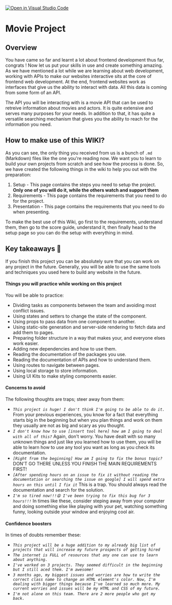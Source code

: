 [![Open in Visual Studio Code](https://classroom.github.com/assets/open-in-vscode-718a45dd9cf7e7f842a935f5ebbe5719a5e09af4491e668f4dbf3b35d5cca122.svg)](https://classroom.github.com/online_ide?assignment_repo_id=13048740&assignment_repo_type=AssignmentRepo)
# Movie Project

## Overview
You have came so far and learnt a lot about frontend development thus far, congrats ! Now let us put your skills in use and create something amazing. As we have mentioned a lot while we are learning about web development, working with APIs to make our websites interactive sits at the core of frontend web development. 
At the end, frontend websites work as interfaces that give us the ability to interact with data. All this data is coming from some form of an API.

The API you will be interacting with is a movie API that can be used to retreive information about movies and actors. It is quite extensive and serves many purposes for your needs. In addition to that, it has quite a versatile searching mechanism that gives you the ability to reach for the information you need.

## How to make use of this WIKI?

As you can see, the only thing you received from us is a bunch of `.md` (Markdown) files like the one you're reading now. We want you to learn to build your own projects from scratch and see how the process is done. So, we have created the following things in the wiki to help you out with the preparation:

1. Setup - This page contains the steps you need to setup the project. **Only one of you will do it, while the others watch and support them**
2. Requirements - This page contains the requirements that you need to do for the project.
3. Presentation - This page contains the requirements that you need to do when presenting.

To make the best use of this Wiki, go first to the requirements, understand them, then go to the score guide, understand it, then finally head to the setup page so you can do the setup with everything in mind.

## Key takeaways 🎉

If you finish this project you can be absolutely sure that you can work on any project in the future. Generally, you will be able to use the same tools and techniques you used here to build any website in the future.

#### Things you will practice while working on this project

You will be able to practice:

- Dividing tasks as components between the team and avoiding most conflict issues.
- Using states and setters to change the state of the component.
- Using props to pass data from one component to another.
- Using static-site generation and server-side rendering to fetch data and add them to pages.
- Preparing folder structure in a way that makes your, and everyone elses work easier.
- Adding new dependencies and how to use them.
- Reading the documentation of the packages you use.
- Reading the documentation of APIs and how to understand them.
- Using routes to navigate between pages.
- Using local storage to store information.
- Using UI Kits to make styling components easier.

#### Concerns to avoid

The following thoughts are traps; steer away from them:

- *`This project is huge! I don't think I'm going to be able to do it.`* From your previous experiences, you know for a fact that everything starts big in the beginning but when you plan things and work on them they usually are not as big and scary as you thought.
- *`I don't know how to use [insert tool here] how am I going to deal with all of this?`* Again, don't worry. You have dealt with so many unknown things and just like you learned how to use them, you will be able to learn how to use any tool you want as long as you check its documentation.
- *`[Right from the beginning] How am I going to fix the bonus topic?`* DON'T GO THERE UNLESS YOU FINISH THE MAIN REQUIREMENTS FIRST!
- *`[After spending hours on an issue to fix it without reading the documentation or searching the issue on google] I will spend extra hours on this until I fix it`* This is a trap. You should always read the documentation and search for the solution.
- *`I'm so tired now!!!😩 I've been trying to fix this bug for 3 hours!!!`* In times like these, consider steping away from your computer and doing something else like playing with your pet, watching something funny, looking outside your window and enjoying cool air.

#### Confidence boosters

In times of doubts remember these:

- *`This project will be a huge addition to my already big list of projects that will increase my future prospects of getting hired`*
- *`The internet is FULL of resources that any one can use to learn about anything.`*
- *`I've worked on 3 projects. They seemed difficult in the beginning but I still aced them. I'm awesome!`*
- *`3 months ago, my biggest issues and worries are how to write the correct class name to change an HTML element's color. Now, I'm dealing with bigger things because I've learned so much more. My current worries and issues will be my HTML and CSS of my future.`*
- *`I'm not alone on this team. There are 2 more people who got my back.`*
